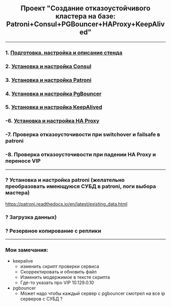 <div align="center"><h2> Проект "Создание отказоустойчивого кластера на базе: Patroni+Consul+PGBouncer+HAProxy+KeepAlived" </h2></div>

***

### 1. [Подготовка, настройка и описание стенда](Stand_Info.md)
### 2. [Установка и настройка Consul](Consul.md)
### 3. [Установка и настройка Patroni](Patroni.md)
### 4. [Установка и настройка PgBouncer](PGBouncer.md)
### 5. [Установка и настройка KeepAlived](KeepAlived.md)
### -6. [Установка и настройка HA Proxy](HAProxy.md)
### -7. Проверка отказоусточивости при switchover и failsafe в patroni
### -8. Проверка отказоусточивости при падении HA Proxy и переносе VIP



***
### ? Установка и настройка patroni (желательно преобразовать имеющуюся СУБД в patroni, логи выбора мастера)
https://patroni.readthedocs.io/en/latest/existing_data.html
### ? Загрузка данных)
### ? Резервное копирование с реплики
***
### Мои замечания:
  * keepalive
    * изменить скрипт проверки сервиса
    * Скорректировать и обновить файл
    * Изменить модержимое в тексте скрипта
    * Где-то указать про VIP 10.129.0.10
  * pgbouncer
    * Может надо чтобы каждый сервер с pgbouncer смотрел на все ip серверов с СУБД ?

